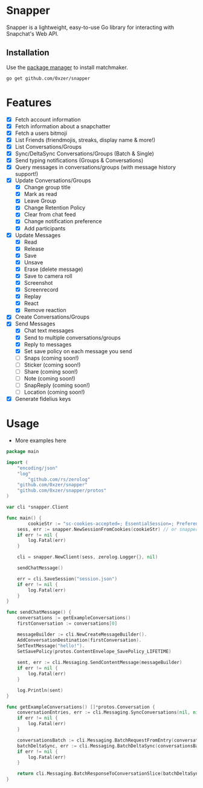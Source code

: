 # Snapper
Snapper is a lightweight, easy-to-use Go library for interacting with Snapchat's Web API.

## Installation

Use the [package manager](https://golang.org/dl/) to install matchmaker.
```bash
go get github.com/0xzer/snapper
```

# Features
- [x] Fetch account information
- [x] Fetch information about a snapchatter
- [x] Fetch a users bitmoji
- [x] List Friends (friendmojis, streaks, display name & more!)
- [x] List Conversations/Groups
- [x] Sync/DeltaSync Conversations/Groups (Batch & Single)
- [x] Send typing notifications (Groups & Conversations)
- [x] Query messages in conversations/groups (with message history support!)
- [x] Update Conversations/Groups
    - [x] Change group title
    - [x] Mark as read
    - [x] Leave Group
    - [x] Change Retention Policy
    - [x] Clear from chat feed
    - [x] Change notification preference
    - [x] Add participants
- [x] Update Messages
    - [x] Read
    - [x] Release
    - [x] Save
    - [x] Unsave
    - [x] Erase (delete message)
    - [x] Save to camera roll
    - [x] Screenshot
    - [x] Screenrecord
    - [x] Replay
    - [x] React
    - [x] Remove reaction
- [x] Create Conversations/Groups
- [x] Send Messages
    - [x] Chat text messages
    - [x] Send to multiple conversations/groups
    - [x] Reply to messages
    - [x] Set save policy on each message you send
    - [ ] Snaps (coming soon!)
    - [ ] Sticker (coming soon!)
    - [ ] Share (coming soon!)
    - [ ] Note (coming soon!)
    - [ ] SnapReply (coming soon!)
    - [ ] Location (coming soon!)
- [x] Generate fidelius keys

# Usage
- More examples here

```go
package main

import (
	"encoding/json"
	"log"
        "github.com/rs/zerolog"
	"github.com/0xzer/snapper"
	"github.com/0xzer/snapper/protos"
)

var cli *snapper.Client

func main() {
        cookieStr := "sc-cookies-accepted=; EssentialSession=; Preferences=; Performance=; Marketing=; __Host-X-Snap-Client-Cookie=; __Host-sc-a-session=; sc-a-nonce=; __Host-sc-a-nonce=;sc-a-csrf=; blizzard_client_id="
	sess, err := snapper.NewSessionFromCookies(cookieStr) // or snapper.NewSessionFromFile("session.json")
	if err != nil {
		log.Fatal(err)
	}

	cli = snapper.NewClient(sess, zerolog.Logger{}, nil)

	sendChatMessage()

	err = cli.SaveSession("session.json")
	if err != nil {
		log.Fatal(err)
	}
}

func sendChatMessage() {
	conversations := getExampleConversations()
	firstConversation := conversations[0]

	messageBuilder := cli.NewCreateMessageBuilder().
	AddConversationDestination(firstConversation).
	SetTextMessage("hello!").
	SetSavePolicy(protos.ContentEnvelope_SavePolicy_LIFETIME)
	
	sent, err := cli.Messaging.SendContentMessage(messageBuilder)
	if err != nil {
		log.Fatal(err)
	}

	log.Println(sent)
}

func getExampleConversations() []*protos.Conversation {
	conversationEntries, err := cli.Messaging.SyncConversations(nil, nil)
	if err != nil {
		log.Fatal(err)
	}

	conversationsBatch := cli.Messaging.BatchRequestFromEntry(conversationEntries.GetConversations())
	batchDeltaSync, err := cli.Messaging.BatchDeltaSync(conversationsBatch)
	if err != nil {
		log.Fatal(err)
	}

	return cli.Messaging.BatchResponseToConversationSlice(batchDeltaSync)
}
```